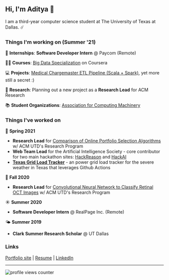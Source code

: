 ## Hi, I'm Aditya 👋

I am a third-year computer science student at The University of Texas at Dallas. ☄️


### Things I'm working on (Summer '21)

💼 **Internships**: **Software Developer Intern** @ Paycom (Remote)

👨‍💻 **Courses**: [Big Data Specialization](https://www.coursera.org/specializations/big-data) on Coursera

💻 **Projects**: [Medical Chargemaster ETL Pipeline (Scala + Spark)](https://github.com/adityarathod/medical-chargemaster-etl),  yet more still a secret :)

🔬 **Research**: Planning out a new project as a **Research Lead** for ACM Research

📚 **Student Organizations**: [Association for Computing Machinery](https://acmutd.co)

### Things I've worked on

🌱 **Spring 2021**
- **Research Lead** for [Comparison of Online Portfolio Selection Algorithms](https://github.com/ACM-Research/online-portfolio-selection) w/ ACM UTD's Research Program
- **Web Team Lead** for the Artificial Intelligence Society - core contributor for two main hackathon sites: [HackReason](https://hackreason.aisutd.org) and [HackAI](https://hackai.org)
- [**Texas Grid Load Tracker**](https://github.com/adityarathod/texas-grid-load-tracker) - an power grid load tracker for the severe weather in Texas that leverages Github Actions

🍂 **Fall 2020**
- **Research Lead** for [Convolutional Neural Network to Classify Retinal OCT Images](https://github.com/ACM-Research/image-classification-cnn) w/ ACM UTD's Research Program

☀️ **Summer 2020**
- **Software Developer Intern** @ RealPage Inc. (Remote)

🌤 **Summer 2019**
- **Clark Summer Research Scholar** @ UT Dallas

### Links

[Portfolio site](https://adityarathod.github.io/) | [Resume](https://adityarathod.github.io/resume.pdf) | [LinkedIn](https://linkedin.com/in/aditya-rathod)

---

![profile views counter](https://komarev.com/ghpvc/?username=adityarathod&label=visitors)
